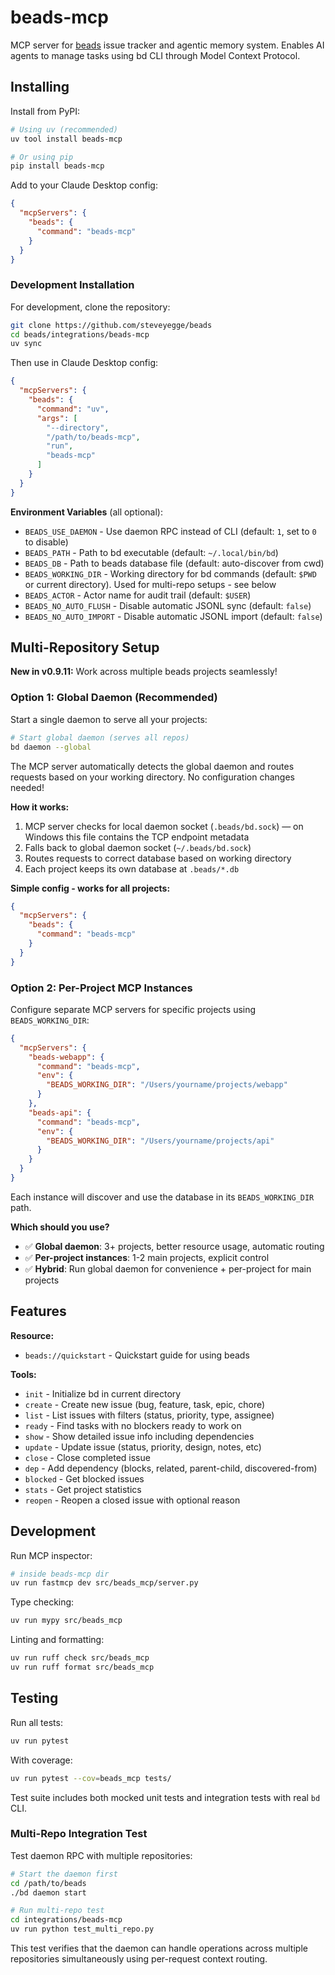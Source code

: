 # beads-mcp

MCP server for [beads](https://github.com/steveyegge/beads) issue tracker and agentic memory system.
Enables AI agents to manage tasks using bd CLI through Model Context Protocol.

## Installing

Install from PyPI:

```bash
# Using uv (recommended)
uv tool install beads-mcp

# Or using pip
pip install beads-mcp
```

Add to your Claude Desktop config:

```json
{
  "mcpServers": {
    "beads": {
      "command": "beads-mcp"
    }
  }
}
```

### Development Installation

For development, clone the repository:

```bash
git clone https://github.com/steveyegge/beads
cd beads/integrations/beads-mcp
uv sync
```

Then use in Claude Desktop config:

```json
{
  "mcpServers": {
    "beads": {
      "command": "uv",
      "args": [
        "--directory",
        "/path/to/beads-mcp",
        "run",
        "beads-mcp"
      ]
    }
  }
}
```

**Environment Variables** (all optional):
- `BEADS_USE_DAEMON` - Use daemon RPC instead of CLI (default: `1`, set to `0` to disable)
- `BEADS_PATH` - Path to bd executable (default: `~/.local/bin/bd`)
- `BEADS_DB` - Path to beads database file (default: auto-discover from cwd)
- `BEADS_WORKING_DIR` - Working directory for bd commands (default: `$PWD` or current directory). Used for multi-repo setups - see below
- `BEADS_ACTOR` - Actor name for audit trail (default: `$USER`)
- `BEADS_NO_AUTO_FLUSH` - Disable automatic JSONL sync (default: `false`)
- `BEADS_NO_AUTO_IMPORT` - Disable automatic JSONL import (default: `false`)

## Multi-Repository Setup

**New in v0.9.11:** Work across multiple beads projects seamlessly!

### Option 1: Global Daemon (Recommended)

Start a single daemon to serve all your projects:

```bash
# Start global daemon (serves all repos)
bd daemon --global
```

The MCP server automatically detects the global daemon and routes requests based on your working directory. No configuration changes needed!

**How it works:**
1. MCP server checks for local daemon socket (`.beads/bd.sock`) — on Windows this file contains the TCP endpoint metadata
2. Falls back to global daemon socket (`~/.beads/bd.sock`)
3. Routes requests to correct database based on working directory
4. Each project keeps its own database at `.beads/*.db`

**Simple config - works for all projects:**
```json
{
  "mcpServers": {
    "beads": {
      "command": "beads-mcp"
    }
  }
}
```

### Option 2: Per-Project MCP Instances

Configure separate MCP servers for specific projects using `BEADS_WORKING_DIR`:

```json
{
  "mcpServers": {
    "beads-webapp": {
      "command": "beads-mcp",
      "env": {
        "BEADS_WORKING_DIR": "/Users/yourname/projects/webapp"
      }
    },
    "beads-api": {
      "command": "beads-mcp",
      "env": {
        "BEADS_WORKING_DIR": "/Users/yourname/projects/api"
      }
    }
  }
}
```

Each instance will discover and use the database in its `BEADS_WORKING_DIR` path.

**Which should you use?**
- ✅ **Global daemon**: 3+ projects, better resource usage, automatic routing
- ✅ **Per-project instances**: 1-2 main projects, explicit control
- ✅ **Hybrid**: Run global daemon for convenience + per-project for main projects

## Features

**Resource:**
- `beads://quickstart` - Quickstart guide for using beads

**Tools:**
- `init` - Initialize bd in current directory
- `create` - Create new issue (bug, feature, task, epic, chore)
- `list` - List issues with filters (status, priority, type, assignee)
- `ready` - Find tasks with no blockers ready to work on
- `show` - Show detailed issue info including dependencies
- `update` - Update issue (status, priority, design, notes, etc)
- `close` - Close completed issue
- `dep` - Add dependency (blocks, related, parent-child, discovered-from)
- `blocked` - Get blocked issues
- `stats` - Get project statistics
- `reopen` - Reopen a closed issue with optional reason


## Development

Run MCP inspector:
```bash
# inside beads-mcp dir
uv run fastmcp dev src/beads_mcp/server.py
```

Type checking:
```bash
uv run mypy src/beads_mcp
```

Linting and formatting:
```bash
uv run ruff check src/beads_mcp
uv run ruff format src/beads_mcp
```

## Testing

Run all tests:
```bash
uv run pytest
```

With coverage:
```bash
uv run pytest --cov=beads_mcp tests/
```

Test suite includes both mocked unit tests and integration tests with real `bd` CLI.

### Multi-Repo Integration Test

Test daemon RPC with multiple repositories:
```bash
# Start the daemon first
cd /path/to/beads
./bd daemon start

# Run multi-repo test
cd integrations/beads-mcp
uv run python test_multi_repo.py
```

This test verifies that the daemon can handle operations across multiple repositories simultaneously using per-request context routing.
